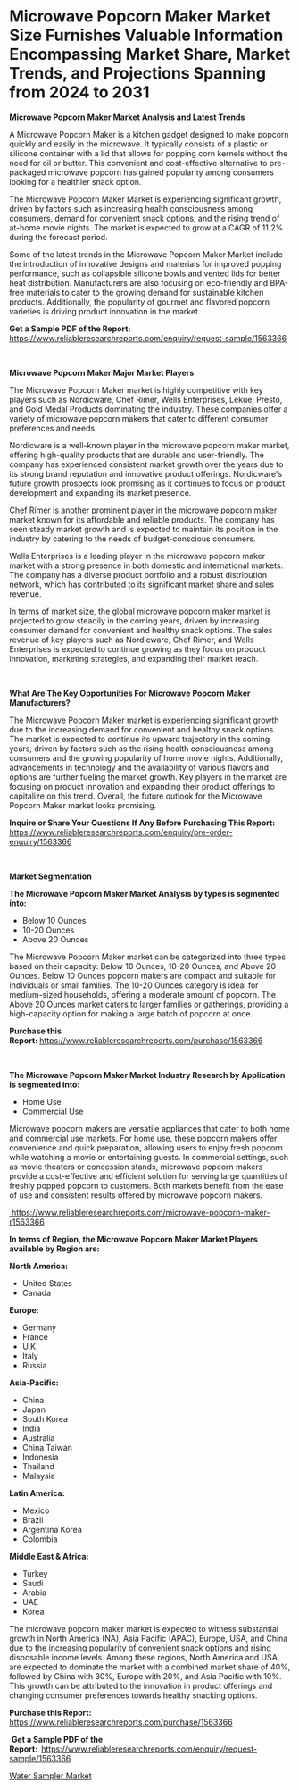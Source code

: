 <p><h1>Microwave Popcorn Maker Market Size Furnishes Valuable Information Encompassing Market Share, Market Trends, and Projections Spanning from 2024 to 2031</h1></p><p><strong>Microwave Popcorn Maker Market Analysis and Latest Trends</strong></p>
<p><p>A Microwave Popcorn Maker is a kitchen gadget designed to make popcorn quickly and easily in the microwave. It typically consists of a plastic or silicone container with a lid that allows for popping corn kernels without the need for oil or butter. This convenient and cost-effective alternative to pre-packaged microwave popcorn has gained popularity among consumers looking for a healthier snack option.</p><p>The Microwave Popcorn Maker Market is experiencing significant growth, driven by factors such as increasing health consciousness among consumers, demand for convenient snack options, and the rising trend of at-home movie nights. The market is expected to grow at a CAGR of 11.2% during the forecast period. </p><p>Some of the latest trends in the Microwave Popcorn Maker Market include the introduction of innovative designs and materials for improved popping performance, such as collapsible silicone bowls and vented lids for better heat distribution. Manufacturers are also focusing on eco-friendly and BPA-free materials to cater to the growing demand for sustainable kitchen products. Additionally, the popularity of gourmet and flavored popcorn varieties is driving product innovation in the market.</p></p>
<p><strong>Get a Sample PDF of the Report:&nbsp;</strong> <a href="https://www.reliableresearchreports.com/enquiry/request-sample/1563366">https://www.reliableresearchreports.com/enquiry/request-sample/1563366</a></p>
<p>&nbsp;</p>
<p><strong>Microwave Popcorn Maker Major Market Players</strong></p>
<p><p>The Microwave Popcorn Maker market is highly competitive with key players such as Nordicware, Chef Rimer, Wells Enterprises, Lekue, Presto, and Gold Medal Products dominating the industry. These companies offer a variety of microwave popcorn makers that cater to different consumer preferences and needs.</p><p>Nordicware is a well-known player in the microwave popcorn maker market, offering high-quality products that are durable and user-friendly. The company has experienced consistent market growth over the years due to its strong brand reputation and innovative product offerings. Nordicware's future growth prospects look promising as it continues to focus on product development and expanding its market presence.</p><p>Chef Rimer is another prominent player in the microwave popcorn maker market known for its affordable and reliable products. The company has seen steady market growth and is expected to maintain its position in the industry by catering to the needs of budget-conscious consumers.</p><p>Wells Enterprises is a leading player in the microwave popcorn maker market with a strong presence in both domestic and international markets. The company has a diverse product portfolio and a robust distribution network, which has contributed to its significant market share and sales revenue.</p><p>In terms of market size, the global microwave popcorn maker market is projected to grow steadily in the coming years, driven by increasing consumer demand for convenient and healthy snack options. The sales revenue of key players such as Nordicware, Chef Rimer, and Wells Enterprises is expected to continue growing as they focus on product innovation, marketing strategies, and expanding their market reach.</p></p>
<p>&nbsp;</p>
<p><strong>What Are The Key Opportunities For Microwave Popcorn Maker Manufacturers?</strong></p>
<p><p>The Microwave Popcorn Maker market is experiencing significant growth due to the increasing demand for convenient and healthy snack options. The market is expected to continue its upward trajectory in the coming years, driven by factors such as the rising health consciousness among consumers and the growing popularity of home movie nights. Additionally, advancements in technology and the availability of various flavors and options are further fueling the market growth. Key players in the market are focusing on product innovation and expanding their product offerings to capitalize on this trend. Overall, the future outlook for the Microwave Popcorn Maker market looks promising.</p></p>
<p><strong>Inquire or Share Your Questions If Any Before Purchasing This Report:</strong> <a href="https://www.reliableresearchreports.com/enquiry/pre-order-enquiry/1563366">https://www.reliableresearchreports.com/enquiry/pre-order-enquiry/1563366</a></p>
<p>&nbsp;</p>
<p><strong>Market Segmentation</strong></p>
<p><strong>The Microwave Popcorn Maker Market Analysis by types is segmented into:</strong></p>
<p><ul><li>Below 10 Ounces</li><li>10-20 Ounces</li><li>Above 20 Ounces</li></ul></p>
<p><p>The Microwave Popcorn Maker market can be categorized into three types based on their capacity: Below 10 Ounces, 10-20 Ounces, and Above 20 Ounces. Below 10 Ounces popcorn makers are compact and suitable for individuals or small families. The 10-20 Ounces category is ideal for medium-sized households, offering a moderate amount of popcorn. The Above 20 Ounces market caters to larger families or gatherings, providing a high-capacity option for making a large batch of popcorn at once.</p></p>
<p><strong>Purchase this Report:&nbsp;</strong><a href="https://www.reliableresearchreports.com/purchase/1563366">https://www.reliableresearchreports.com/purchase/1563366</a></p>
<p>&nbsp;</p>
<p><strong>The Microwave Popcorn Maker Market Industry Research by Application is segmented into:</strong></p>
<p><ul><li>Home Use</li><li>Commercial Use</li></ul></p>
<p><p>Microwave popcorn makers are versatile appliances that cater to both home and commercial use markets. For home use, these popcorn makers offer convenience and quick preparation, allowing users to enjoy fresh popcorn while watching a movie or entertaining guests. In commercial settings, such as movie theaters or concession stands, microwave popcorn makers provide a cost-effective and efficient solution for serving large quantities of freshly popped popcorn to customers. Both markets benefit from the ease of use and consistent results offered by microwave popcorn makers.</p></p>
<p><a href="https://www.reliableresearchreports.com/microwave-popcorn-maker-r1563366">&nbsp;https://www.reliableresearchreports.com/microwave-popcorn-maker-r1563366</a></p>
<p><strong>In terms of Region, the Microwave Popcorn Maker Market Players available by Region are:</strong></p>
<p>
    <p> <strong> North America: </strong>
        <ul>
            <li>United States</li>
            <li>Canada</li>
        </ul>
        </p> 
    <p> <strong> Europe: </strong>
        <ul>
            <li>Germany</li>
            <li>France</li>
            <li>U.K.</li>
            <li>Italy</li>
            <li>Russia</li>
        </ul>
        </p> 
    <p> <strong> Asia-Pacific: </strong>
        <ul>
            <li>China</li>
            <li>Japan</li>
            <li>South Korea</li>
            <li>India</li>
            <li>Australia</li>
            <li>China Taiwan</li>
            <li>Indonesia</li>
            <li>Thailand</li>
            <li>Malaysia</li>
        </ul>
        </p> 
    <p> <strong> Latin America: </strong>
        <ul>
            <li>Mexico</li>
            <li>Brazil</li>
            <li>Argentina Korea</li>
            <li>Colombia</li>
        </ul>
        </p> 
    <p> <strong> Middle East & Africa: </strong>
        <ul>
            <li>Turkey</li>
            <li>Saudi</li>
            <li>Arabia</li>
            <li>UAE</li>
            <li>Korea</li>
        </ul>
    </p>
    </p>
<p><p>The microwave popcorn maker market is expected to witness substantial growth in North America (NA), Asia Pacific (APAC), Europe, USA, and China due to the increasing popularity of convenient snack options and rising disposable income levels. Among these regions, North America and USA are expected to dominate the market with a combined market share of 40%, followed by China with 30%, Europe with 20%, and Asia Pacific with 10%. This growth can be attributed to the innovation in product offerings and changing consumer preferences towards healthy snacking options.</p></p>
<p><strong>Purchase this Report: </strong><a href="https://www.reliableresearchreports.com/purchase/1563366">https://www.reliableresearchreports.com/purchase/1563366</a></p>
<p>&nbsp;<strong>Get a Sample PDF of the Report:&nbsp;&nbsp;</strong><a href="https://www.reliableresearchreports.com/enquiry/request-sample/1563366">https://www.reliableresearchreports.com/enquiry/request-sample/1563366</a></p>
<p><strong></strong></p>
<p><p><a href="https://github.com/okotobwrhuteie/Market-Research-Report-List-3/blob/main/water-sampler-market.md">Water Sampler Market</a></p></p>